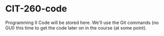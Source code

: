 # CIT-260-code
Programming II Code will be stored here. We'll use the Git commands (no GUI) this time to get the code later on in the course (at some point). 
